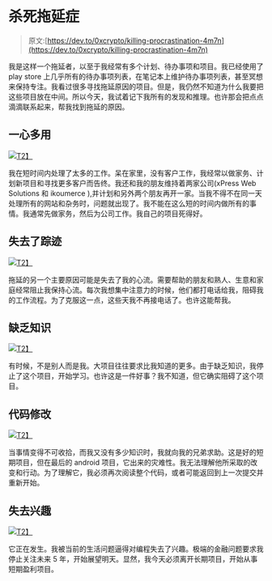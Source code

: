 # 杀死拖延症

> 原文:[https://dev.to/0xcrypto/killing-procrastination-4m7n](https://dev.to/0xcrypto/killing-procrastination-4m7n)

我是这样一个拖延者，以至于我经常有多个计划、待办事项和项目。我已经使用了 play store 上几乎所有的待办事项列表，在笔记本上维护待办事项列表，甚至冥想来保持专注。我看过很多寻找拖延原因的项目。但是，我仍然不知道为什么我要把这些项目放在中间。所以今天，我试着记下我所有的发现和推理。也许那会把点点滴滴联系起来，帮我找到拖延的原因。

## [](#multitasking)一心多用

[![](../Images/cf5afcc9e499c9e46f4a1d67eced987c.png)T2】](https://i.giphy.com/media/3oriO7A7bt1wsEP4cw/giphy.gif)

我在短时间内处理了太多的工作。呆在家里，没有客户工作，我经常以做家务、计划新项目和寻找更多客户而告终。我还和我的朋友维持着两家公司(xPress Web Solutions 和 ikoumerce ),并计划和另外两个朋友再开一家。当我不得不在同一天处理所有的网站和杂务时，问题就出现了。我不能在这么短的时间内做所有的事情。我通常先做家务，然后为公司工作。我自己的项目死得好。

## [](#losing-the-track)失去了踪迹

[![](../Images/6bb6a9765260721ce98dfa970306d633.png)T2】](https://i.giphy.com/media/ZjLABk52vHYmA/giphy.gif)

拖延的另一个主要原因可能是失去了我的心流。需要帮助的朋友和熟人、生意和家庭经常阻止我保持心流。每次我想集中注意力的时候，他们都打电话给我，阻碍我的工作流程。为了克服这一点，这些天我不再接电话了。也许这能帮我。

## [](#lack-of-knowledge)缺乏知识

[![](../Images/0a695a056ca426f2a56449c62f29aac1.png)T2】](https://i.giphy.com/media/TI32JwHmWQEi4/giphy.gif)

有时候，不是别人而是我。大项目往往要求比我知道的更多。由于缺乏知识，我停止了这个项目，开始学习。也许这是一件好事？我不知道，但它确实阻碍了这个项目。

## [](#code-changes)代码修改

[![](../Images/d5f1a7b435db0506a094067289947c11.png)T2】](https://i.giphy.com/media/ukMiDlCmdv2og/giphy.gif)

当事情变得不可收拾，而我又没有多少知识时，我就向我的兄弟求助。这是好的短期项目，但在最后的 android 项目，它出来的灾难性。我无法理解他所采取的改变和行动。为了理解它，我必须再次阅读整个代码，或者可能返回到上一次提交并重新开始。

## [](#losing-interest)失去兴趣

[![](../Images/7b77cfa505dce05ccda092b2abd86153.png)T2】](https://i.giphy.com/media/l4FGGTztu9zLHe31m/giphy.gif)

它正在发生。我被当前的生活问题逼得对编程失去了兴趣。极端的金融问题要求我停止关注未来 5 年，开始展望明天。显然，我今天必须离开长期项目，开始从事短期盈利项目。